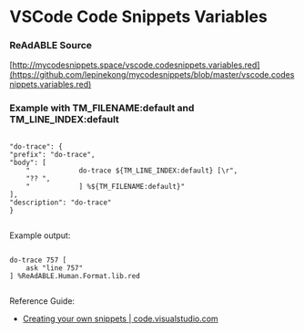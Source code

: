 
# VSCode Code Snippets Variables


### ReAdABLE Source

[http://mycodesnippets.space/vscode.codesnippets.variables.red](https://github.com/lepinekong/mycodesnippets/blob/master/vscode.codesnippets.variables.red)


### Example with TM_FILENAME:default and TM_LINE_INDEX:default



```

"do-trace": {
"prefix": "do-trace",
"body": [
    "            do-trace ${TM_LINE_INDEX:default} [\r",
    "?? ",
    "            ] %${TM_FILENAME:default}"
],
"description": "do-trace"
}	            
        
```


Example output:   



```

do-trace 757 [
    ask "line 757"
] %ReAdABLE.Human.Format.lib.red            
        
```


Reference Guide: 
- [Creating your own snippets | code.visualstudio.com](https://code.visualstudio.com/docs/editor/userdefinedsnippets)
                        
